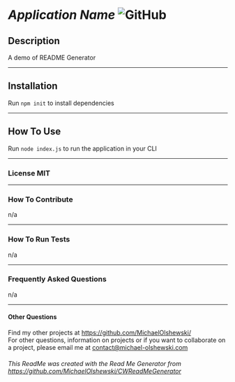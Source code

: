 
  # __*Application Name*__ ![GitHub](https://img.shields.io/github/license/MichaelOlshewski/CWReadMeGenerator)

  ## __Description__
  A demo of README Generator

  <hr>

  ## __Installation__
  Run `npm init` to install dependencies

  <hr>
  
  ## __How To Use__
  Run `node index.js` to run the application in your CLI
  
  <hr>

  ### __License__ MIT
  
  <hr>

  ### __How To Contribute__
  n/a
  
  <hr>

  ### __How To Run Tests__
  n/a
  
  <hr>

  ### __Frequently Asked Questions__
  n/a
  
  <hr>

  #### __Other Questions__
  Find my other projects at https://github.com/MichaelOlshewski/ <br>
  For other questions, information on projects or if you want to collaborate on a project, please email me at contact@michael-olshewski.com

  ###### This ReadMe was created with the Read Me Generator from https://github.com/MichaelOlshewski/CWReadMeGenerator
  